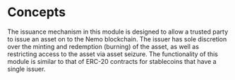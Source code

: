 <!--
order: 1
-->

# Concepts

The issuance mechanism in this module is designed to allow a trusted party to issue an asset on to the Nemo blockchain. The issuer has sole discretion over the minting and redemption (burning) of the asset, as well as restricting access to the asset via asset seizure. The functionality of this module is similar to that of ERC-20 contracts for stablecoins that have a single issuer.

